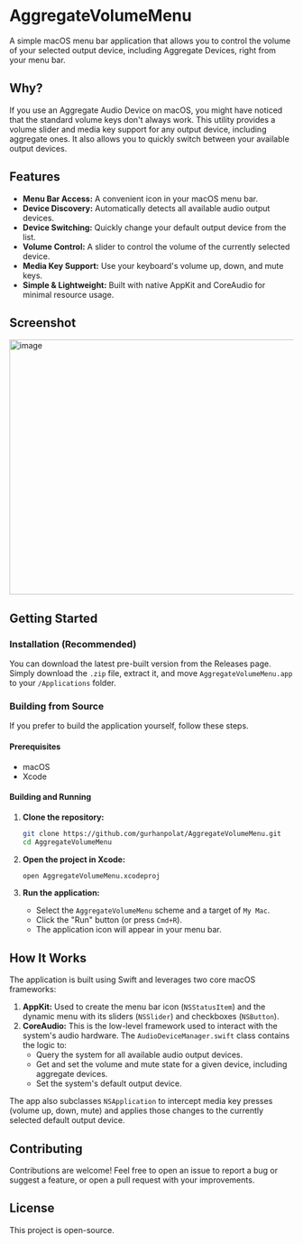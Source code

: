 # AggregateVolumeMenu

A simple macOS menu bar application that allows you to control the volume of your selected output device, including Aggregate Devices, right from your menu bar.

## Why?

If you use an Aggregate Audio Device on macOS, you might have noticed that the standard volume keys don't always work. This utility provides a volume slider and media key support for any output device, including aggregate ones. It also allows you to quickly switch between your available output devices.

## Features

*   **Menu Bar Access:** A convenient icon in your macOS menu bar.
*   **Device Discovery:** Automatically detects all available audio output devices.
*   **Device Switching:** Quickly change your default output device from the list.
*   **Volume Control:** A slider to control the volume of the currently selected device.
*   **Media Key Support:** Use your keyboard's volume up, down, and mute keys.
*   **Simple & Lightweight:** Built with native AppKit and CoreAudio for minimal resource usage.

## Screenshot

<img width="570" height="452" alt="image" src="https://github.com/user-attachments/assets/4f68dc46-7ab8-4ee2-ac0a-e24d1bf2e2df" />

## Getting Started

### Installation (Recommended)

You can download the latest pre-built version from the Releases page. Simply download the `.zip` file, extract it, and move `AggregateVolumeMenu.app` to your `/Applications` folder.

### Building from Source

If you prefer to build the application yourself, follow these steps.

#### Prerequisites

*   macOS
*   Xcode

#### Building and Running

1.  **Clone the repository:**
    ```sh
    git clone https://github.com/gurhanpolat/AggregateVolumeMenu.git
    cd AggregateVolumeMenu
    ```

2.  **Open the project in Xcode:**
    ```sh
    open AggregateVolumeMenu.xcodeproj
    ```

3.  **Run the application:**
    *   Select the `AggregateVolumeMenu` scheme and a target of `My Mac`.
    *   Click the "Run" button (or press `Cmd+R`).
    *   The application icon will appear in your menu bar.

## How It Works

The application is built using Swift and leverages two core macOS frameworks:
1.  **AppKit:** Used to create the menu bar icon (`NSStatusItem`) and the dynamic menu with its sliders (`NSSlider`) and checkboxes (`NSButton`).
2.  **CoreAudio:** This is the low-level framework used to interact with the system's audio hardware. The `AudioDeviceManager.swift` class contains the logic to:
    *   Query the system for all available audio output devices.
    *   Get and set the volume and mute state for a given device, including aggregate devices.
    *   Set the system's default output device.

The app also subclasses `NSApplication` to intercept media key presses (volume up, down, mute) and applies those changes to the currently selected default output device.

## Contributing

Contributions are welcome! Feel free to open an issue to report a bug or suggest a feature, or open a pull request with your improvements.

## License

This project is open-source.
